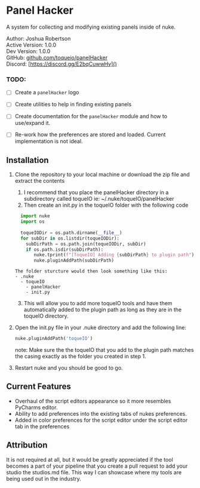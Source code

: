 

# Panel Hacker
A system for collecting and modifying existing panels inside of nuke.

Author: Joshua Robertson  
Active Version: 1.0.0  
Dev Version: 1.0.0  
GitHub: [github.com/toqueio/panelHacker]()  
Discord: [https://discord.gg/E2bqCuwwHv]()

### TODO:
- [ ] Create a `panelHacker` logo
- [ ] Create utilities to help in finding existing panels
- [ ] Create documentation for the `panelHacker` module and how to use/expand it.
- [ ] Re-work how the preferences are stored and loaded.  Current implementation is not ideal.


## Installation

1. Clone the repository to your local machine or download the zip file and extract the contents
   1. I recommend that you place the panelHacker directory in a subdirectory called toqueIO ie: ~/.nuke/toqueIO/panelHacker
   2. Then create an init.py in the toqueIO folder with the following code
    ```python
      import nuke
      import os
      
      toqueIODir = os.path.dirname(__file__)
      for subDir in os.listdir(toqueIODir):
        subDirPath = os.path.join(toqueIODir, subDir)
        if os.path.isdir(subDirPath):
           nuke.tprint(f"[ToqueIO] Adding {subDirPath} to plugin path")
           nuke.pluginAddPath(subDirPath)
    ```
       The folder sturcture would then look something like this:
       - .nuke
         - toqueIO
           - panelHacker
           - init.py   
   3. This will allow you to add more toqueIO tools and have them automatically added to the plugin path as long as they are in the toqueIO directory.

2. Open the init.py file in your .nuke directory and add the following line:
    ```python
    nuke.pluginAddPath('toqueIO')
    ```
   note: Make sure the the toqueIO that you add to the plugin path matches the casing exactly as the folder you created in step 1.
3. Restart nuke and you should be good to go.

## Current Features

* Overhaul of the script editors appearance so it more resembles PyCharms editor.
* Ability to add preferences into the existing tabs of nukes preferences.
* Added in color preferences for the script editor under the script editor tab in the preferences

## Attribution
It is not required at all, but it would be greatly appreciated if the tool becomes a part of your pipeline that you create a pull request to add your studio the studios.md file.  This way I can showcase where my tools are being used out in the industry.
